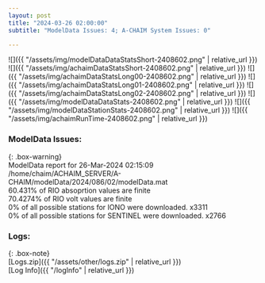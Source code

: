 ```yaml
---
layout: post
title: "2024-03-26 02:00:00"
subtitle: "ModelData Issues: 4; A-CHAIM System Issues: 0"

---
```


![]({{ "/assets/img/modelDataDataStatsShort-2408602.png" | relative_url }})
![]({{ "/assets/img/achaimDataStatsShort-2408602.png" | relative_url }})
![]({{ "/assets/img/achaimDataStatsLong00-2408602.png" | relative_url }})
![]({{ "/assets/img/achaimDataStatsLong01-2408602.png" | relative_url }})
![]({{ "/assets/img/achaimDataStatsLong02-2408602.png" | relative_url }})
![]({{ "/assets/img/modelDataDataStats-2408602.png" | relative_url }})
![]({{ "/assets/img/modelDataStationStats-2408602.png" | relative_url }})
![]({{ "/assets/img/achaimRunTime-2408602.png" | relative_url }})


### ModelData Issues:  
  
{: .box-warning}  
 ModelData report for 26-Mar-2024 02:15:09   
 /home/chaim/ACHAIM_SERVER/A-CHAIM/modelData/2024/086/02/modelData.mat   
 60.431% of RIO absoprtion values are finite   
 70.4274% of RIO volt values are finite   
 0% of all possible stations for IONO were downloaded. x3311   
 0% of all possible stations for SENTINEL were downloaded. x2766   
  


### Logs:  
  
{: .box-note}  
[Logs.zip]({{ "/assets/other/logs.zip" | relative_url }})  
[Log Info]({{ "/logInfo" | relative_url }})  
